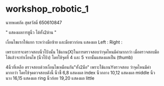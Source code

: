 # workshop_robotic_1

นายพงศภัค สุขสวัสดิ์ 650610847

" แสดงผลการชูนิ้ว ได้ทั้ง2ด้าน "



เงื่อนไขแรกให้แยก ระหว่างมือซ้าย และมือขวาก่อน แสดงผล Left : Right :

เพราะการจะตรวจสอบนิ้วโป้งนั้น ใช้แกน(X)ในการตรวจสอบว่าจุดไหนมีค่ามากกว่า 
เมื่อตรวจสอบมือได้แล้วจะทำเงื่อนไข (นิ้วโป้ง) โดยใช้จุดที่ 4 และ 5 จากนั้นแสดงผลเป็น (thumb) 

4นิ้วที่เหลือ ตรวจสอบด้วยเงื่อนไขเหมือนกัน"ทั้ง2มือ" เพราะใช้แกนYตรวจสอบ ว่าจุดไหนมีค่ามากกว่า
โดยใช้จุดตวจสอบดังนี้ 
นิ้วชี้ 6,8  แสดงผล index
นิ้วกลาง 10,12 แสดงผล middle
นิ้วนาง 16,15 แสดงผล ring
นิ้วก้อย 19,20 แสดงผล little